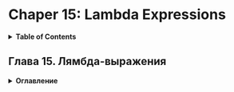 # Chaper 15: Lambda Expressions
<details>
  <summary><b>Table of Contents</b></summary>


</details>

## Глава 15. Лямбда-выражения
<details>
  <summary><b>Оглавление</b></summary>

- Введение в лямбда-выражения		
- Деревья выражений		
- Полезные применения лямбда-выражений		
- Резюме
</details>